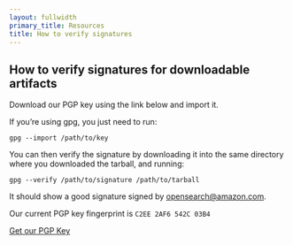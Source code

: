 ```yaml
---
layout: fullwidth
primary_title: Resources
title: How to verify signatures
---
```


## How to verify signatures for downloadable artifacts

Download our PGP key using the link below and import it. 

If you’re using gpg, you just need to run: 

```
gpg --import /path/to/key
````

You can then verify the signature by downloading it into the same directory where you downloaded the tarball, and running:

```
gpg --verify /path/to/signature /path/to/tarball
```

It should show a good signature signed by opensearch@amazon.com.

Our current PGP key fingerprint is `C2EE 2AF6 542C 03B4`

[Get our PGP Key](https://artifacts.opensearch.org/publickeys/opensearch.pgp)